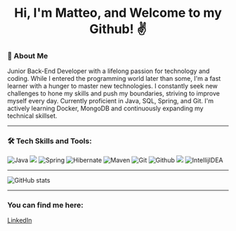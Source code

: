 <h1 align="center">Hi, I'm Matteo, and Welcome to my Github! ✌</h1>

<h3 align="left">📌 About Me</h3>
Junior Back-End Developer with a lifelong passion for technology and coding. While I entered the programming world later than some, I'm a fast learner with a hunger to master new technologies. I constantly seek new challenges to hone my skills and push my boundaries, striving to improve myself every day. Currently proficient in Java, SQL, Spring, and Git. I'm actively learning Docker, MongoDB and continuously expanding my technical skillset.

---

<h3 align="left">🛠️ Tech Skills and Tools:</h3>
  
![Java](https://img.shields.io/badge/-Java-%23ED8B00.svg?style=for-the-badge&logo=java&logoColor=white)
<img src="https://img.shields.io/badge/-MySQL-%230078D6?style=for-the-badge&logo=mysql&logoColor=white">
![Spring](https://img.shields.io/badge/Spring-%236DB33F.svg?style=for-the-badge&logo=spring&logoColor=white)
![Hibernate](https://img.shields.io/badge/Hibernate-%2398357E.svg?style=for-the-badge&logo=hibernate&logoColor=white)
![Maven](https://img.shields.io/badge/Maven-%23C71A36.svg?style=for-the-badge&logo=apache-maven&logoColor=white)
![Git](https://img.shields.io/badge/Git-%23F05033.svg?style=for-the-badge&logo=git&logoColor=white)
![Github](http://img.shields.io/badge/-Github-000000.svg?style=for-the-badge&logo=github&logoColor=white)
<img src="https://img.shields.io/badge/VS%20Code-5C2D91.svg?style=for-the-badge&logo=visual-studio&logoColor=white">
![IntellijIDEA](https://img.shields.io/badge/IntelliJIDEA-000000.svg?style=for-the-badge&logo=intellij-idea&logoColor=white)

---

![GitHub stats](https://github-readme-stats.vercel.app/api?username=Matteo-Solinas&show_icons=true&hide_border=true)

---

<h3 align="left">You can find me here:</h3>

[LinkedIn](https://linkedin.com/in/matteo-solinas-949172306)

